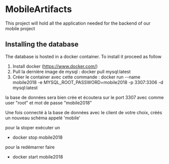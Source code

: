 # MobileArtifacts

This project will hold all the application needed for the backend of
our mobile project

## Installing the database

The database is hosted in a docker container. To install it
proceed as follow

1) Install docker (https://www.docker.com/)
2) Pull la dernière image de mysql : docker pull mysql:latest
3) Créer le container avec cette commande : docker run --name mobile2018 -e MYSQL_ROOT_PASSWORD=mobile2018 -p 3307:3306 -d mysql:latest


la base de données sera bien crée et écoutera sur le port 3307 avec comme user "root"
et mot de passe "mobile2018"

Une fois connecté à la base de données avec le client de votre choix, créés un nouveau schéma appelé 'mobile' 

pour la stoper exécuter un
- docker stop mobile2018

pour la redémarrer faire
- docker start mobile2018
